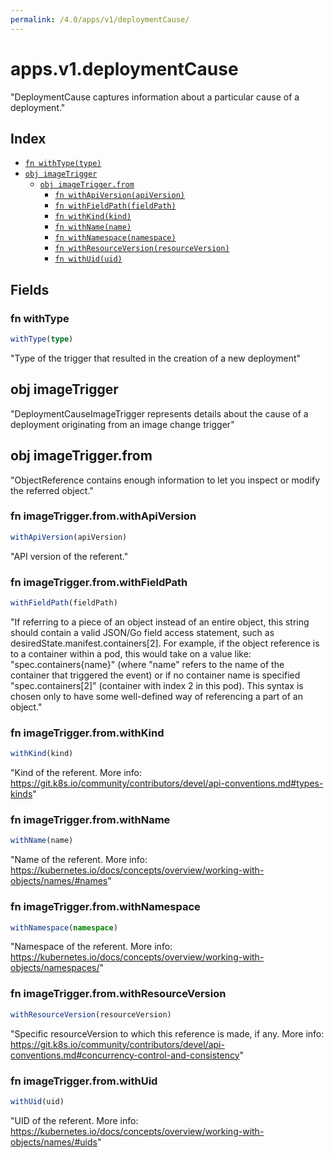 ```yaml
---
permalink: /4.0/apps/v1/deploymentCause/
---
```


# apps.v1.deploymentCause

"DeploymentCause captures information about a particular cause of a deployment."

## Index

* [`fn withType(type)`](#fn-withtype)
* [`obj imageTrigger`](#obj-imagetrigger)
  * [`obj imageTrigger.from`](#obj-imagetriggerfrom)
    * [`fn withApiVersion(apiVersion)`](#fn-imagetriggerfromwithapiversion)
    * [`fn withFieldPath(fieldPath)`](#fn-imagetriggerfromwithfieldpath)
    * [`fn withKind(kind)`](#fn-imagetriggerfromwithkind)
    * [`fn withName(name)`](#fn-imagetriggerfromwithname)
    * [`fn withNamespace(namespace)`](#fn-imagetriggerfromwithnamespace)
    * [`fn withResourceVersion(resourceVersion)`](#fn-imagetriggerfromwithresourceversion)
    * [`fn withUid(uid)`](#fn-imagetriggerfromwithuid)

## Fields

### fn withType

```ts
withType(type)
```

"Type of the trigger that resulted in the creation of a new deployment"

## obj imageTrigger

"DeploymentCauseImageTrigger represents details about the cause of a deployment originating from an image change trigger"

## obj imageTrigger.from

"ObjectReference contains enough information to let you inspect or modify the referred object."

### fn imageTrigger.from.withApiVersion

```ts
withApiVersion(apiVersion)
```

"API version of the referent."

### fn imageTrigger.from.withFieldPath

```ts
withFieldPath(fieldPath)
```

"If referring to a piece of an object instead of an entire object, this string should contain a valid JSON/Go field access statement, such as desiredState.manifest.containers[2]. For example, if the object reference is to a container within a pod, this would take on a value like: \"spec.containers{name}\" (where \"name\" refers to the name of the container that triggered the event) or if no container name is specified \"spec.containers[2]\" (container with index 2 in this pod). This syntax is chosen only to have some well-defined way of referencing a part of an object."

### fn imageTrigger.from.withKind

```ts
withKind(kind)
```

"Kind of the referent. More info: https://git.k8s.io/community/contributors/devel/api-conventions.md#types-kinds"

### fn imageTrigger.from.withName

```ts
withName(name)
```

"Name of the referent. More info: https://kubernetes.io/docs/concepts/overview/working-with-objects/names/#names"

### fn imageTrigger.from.withNamespace

```ts
withNamespace(namespace)
```

"Namespace of the referent. More info: https://kubernetes.io/docs/concepts/overview/working-with-objects/namespaces/"

### fn imageTrigger.from.withResourceVersion

```ts
withResourceVersion(resourceVersion)
```

"Specific resourceVersion to which this reference is made, if any. More info: https://git.k8s.io/community/contributors/devel/api-conventions.md#concurrency-control-and-consistency"

### fn imageTrigger.from.withUid

```ts
withUid(uid)
```

"UID of the referent. More info: https://kubernetes.io/docs/concepts/overview/working-with-objects/names/#uids"